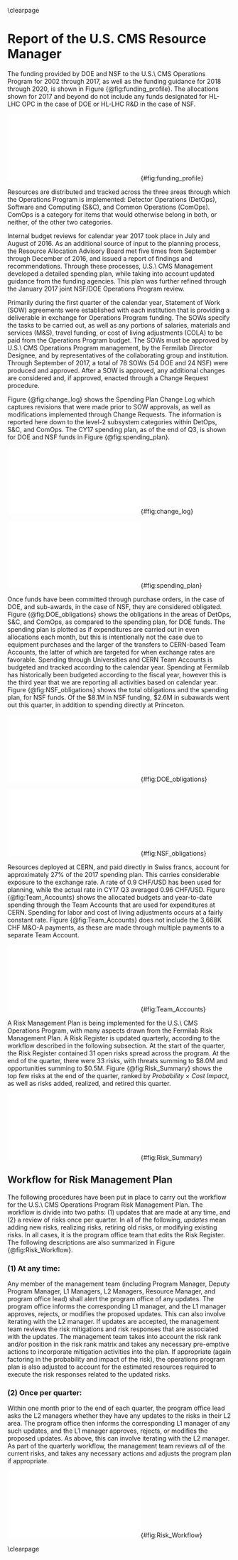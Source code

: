 \clearpage

# Report of the U.S. CMS Resource Manager

The funding provided by DOE and NSF to the U.S.\ CMS Operations Program for 2002
through 2017, as well as the funding guidance for 2018 through 2020, is shown in
Figure {@fig:funding_profile}.  The allocations shown for 2017 and beyond do not include
any funds designated for HL-LHC OPC in the case of DOE or HL-LHC R&D in the case of NSF.

![The annual U.S.\ CMS Operations Program funding provided by DOE and NSF.  For 2002
through 2017 the chart shows the actual funding, while for 2018 onward the current
funding guidance is shown.](figures/CY17_Funding_Profile.pdf){#fig:funding_profile}

Resources are distributed and tracked across the three areas through which the
Operations Program is implemented:  Detector Operations (DetOps), Software and
Computing (S&C), and Common Operations (ComOps). ComOps is a category for items that
would otherwise belong in both, or neither, of the other two categories.

Internal budget reviews for calendar year 2017 took place in July and August of 2016.  As an
additional source of input to the planning process, the Resource Allocation Advisory Board met
five times from September through December of 2016, and issued a report of findings and
recommendations.  Through these processes, U.S.\ CMS Management developed a detailed
spending plan, while taking into account updated guidance from the funding agencies.
This plan was further refined through the January 2017 joint NSF/DOE Operations Program
review.

Primarily during the first quarter of the calendar year, Statement of Work (SOW)
agreements were established with each institution that is providing a deliverable in
exchange for Operations Program funding.  The SOWs specify the tasks to be carried out,
as well as any portions of salaries, materials and services (M&S), travel funding, or
cost of living adjustments (COLA) to be paid from the Operations Program budget.  The
SOWs must be approved by U.S.\ CMS Operations Program management, by the Fermilab
Director Designee, and by representatives of the collaborating group and institution.
Through September of 2017, a total of 78 SOWs (54 DOE and 24 NSF) were produced and
approved.  After a SOW is approved, any additional changes are considered and,
if approved, enacted through a Change Request procedure.

Figure {@fig:change_log} shows the Spending Plan Change Log which captures revisions
that were made prior to SOW approvals, as well as modifications implemented through
Change Requests.  The information is reported here down to the level-2 subsystem
categories within DetOps, S&C, and ComOps.  The CY17 spending plan, as of the end of Q3,
is shown for DOE and NSF funds in Figure {@fig:spending_plan}.

![Spending Plan Change Log for CY17 Q3.](figures/CY17Q3_Change_Log.pdf){#fig:change_log}

![Spending plan at the end of CY17 Q3, for funds from DOE, NSF, and the total.](figures/CY17Q3_Spending_Plan.pdf){#fig:spending_plan}

Once funds have been committed through purchase orders, in the
case of DOE, and sub-awards, in the case of NSF, they are considered obligated.
Figure {@fig:DOE_obligations} shows the obligations in the areas of DetOps, S&C, and
ComOps, as compared to the spending plan, for DOE funds.  The spending plan is plotted
as if expenditures are carried out in even allocations each month, but this is
intentionally not the case due to equipment purchases and the larger of the transfers
to CERN-based Team Accounts, the latter of which are targeted for when exchange rates
are favorable.  Spending through Universities and CERN Team Accounts is budgeted and
tracked according to the calendar year.  Spending at Fermilab has historically been
budgeted according to the fiscal year, however this is the third year that we are
reporting all activities based on calendar year.  Figure {@fig:NSF_obligations} shows
the total obligations and the spending plan, for NSF funds.  Of the $8.1M in NSF
funding, $2.6M in subawards went out this quarter, in addition to spending
directly at Princeton.

![Obligations and spending plan for DOE funds.  The spending plan is indicated with
the assumption of equal monthly increments just as a rough guide.](figures/CY17Q3_DOE_Obligations.pdf){#fig:DOE_obligations}

![Obligations and spending plan for NSF funds.  The spending plan is indicated with the assumption of equal monthly increments as a rough guide.](figures/CY17Q3_NSF_Obligations.pdf){#fig:NSF_obligations}

Resources deployed at CERN, and paid directly in Swiss francs, account for approximately
27% of the 2017 spending plan.  This carries considerable exposure to the exchange rate.
A rate of 0.9 CHF/USD has been used for planning, while the actual rate in CY17 Q3
averaged 0.96 CHF/USD.  Figure {@fig:Team_Accounts} shows the allocated budgets and
year-to-date spending through the Team Accounts that are used for expenditures at CERN.
Spending for labor and cost of living adjustments occurs at a fairly constant rate.
Figure {@fig:Team_Accounts} does not include the 3,668K CHF M&O-A payments, as these
are made through multiple payments to a separate Team Account.
<!---
 Source for exchange rate average:
 http://www.oanda.com/currency/historical-rates/
 Go to historical, Enter USD and CHF, select dates, and look at *Table* to get the average
-->


![Budget plan and year-to-date spending, in Swiss francs, through DetOps (top), ComOps (middle), and S&C (bottom) Team Accounts.](figures/CY17Q3_TA_All.pdf){#fig:Team_Accounts}

<!---
\clearpage

![](figures/CY17Q3_TA_DetOps.pdf)
![](figures/CY17Q3_TA_ComOps.pdf)

![Budget plan and year-to-date spending, in Swiss francs, through DetOps (top), ComOps (middle), and S&C (bottom) Team Accounts.](figures/CY17Q3_TA_SC.pdf){#fig:Team_Accounts}

\clearpage
-->

A Risk Management Plan is being implemented for the U.S.\ CMS Operations Program,
with many aspects drawn from the Fermilab Risk Management Plan.  A Risk Register is updated
quarterly, according to the workflow described in the following subsection.  At the start of
the quarter, the Risk Register contained 31 open risks spread across the program.
At the end of the quarter, there were 33 risks, with threats summing to $8.0M and opportunities
summing to $0.5M.  Figure {@fig:Risk_Summary} shows the top few risks at the end of the
quarter, ranked by *Probability* $\times$ *Cost Impact*, as well as risks added, realized, and
retired this quarter.

![Summary of the U.S.\ CMS Operations Program Risk Register.  Only the top few risks are shown,
as well as risks that were added, realized, and retired this quarter.](figures/CY17Q3_Risk_Summary.pdf){#fig:Risk_Summary}

## Workflow for Risk Management Plan

The following procedures have been put in place to carry out the workflow for the U.S.\ CMS Operations Program Risk
Management Plan.  The workflow is divide into two paths:  (1) updates that are made at any time, and (2) a review
of risks once per quarter.  In all of the following, *updates* mean adding new risks, realizing risks, retiring old risks,
or modifying existing risks.  In all cases, it is the program office team that edits the Risk Register.  The following descriptions
are also summarized in Figure {@fig:Risk_Workflow}.

### (1) At any time:

Any member of the management team (including Program Manager, Deputy Program Manager, L1 Managers, L2 Managers,
Resource Manager, and program office lead) shall alert the program office of any updates.  The program office informs
the corresponding L1 manager, and the L1 manager approves, rejects, or modifies the proposed updates.  This can also
involve iterating with the L2 manager.  If updates are accepted, the management team reviews the risk mitigations and
risk responses that are associated with the updates.  The management team takes into account the risk rank and/or position
in the risk rank matrix and takes any necessary pre-emptive actions to incorporate mitigation activities into the plan.
If appropriate (again factoring in the probability and impact of the risk), the operations program plan is also adjusted
to account for the estimated resources required to execute the risk responses related to the updated risks.

### (2) Once per quarter:

Within one month prior to the end of each quarter, the program office lead asks the L2 managers whether they have any
updates to the risks in their L2 area.  The program office then informs the corresponding L1 manager of any such updates,
and the L1 manager approves, rejects, or modifies the proposed updates.  As above, this can involve iterating with the L2
manager.  As part of the quarterly workflow, the management team reviews *all* of the current risks, and takes any necessary
actions and adjusts the program plan if appropriate.

![Summary of the two Risk Management Plan workflow paths.](figures/USCMS_Risk_Workflow_figure.pdf){#fig:Risk_Workflow}

\clearpage
